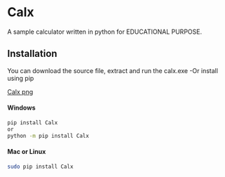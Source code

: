 # Calx
A sample calculator written in python for EDUCATIONAL PURPOSE.

  
## Installation
You can download the source file, extract and run the calx.exe
	-Or
install using pip


[Calx png](!https://github.com/moriire/Calx/tree/assets/pycal.PNG)

#### Windows
```sh
pip install Calx
or
python -m pip install Calx
```

#### Mac or Linux
```sh
sudo pip install Calx
```
